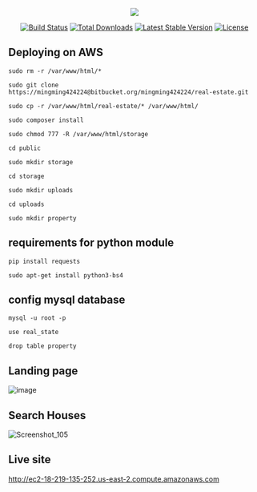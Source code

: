 <p align="center"><img src="https://laravel.com/assets/img/components/logo-laravel.svg"></p>

<p align="center">
<a href="https://travis-ci.org/laravel/framework"><img src="https://travis-ci.org/laravel/framework.svg" alt="Build Status"></a>
<a href="https://packagist.org/packages/laravel/framework"><img src="https://poser.pugx.org/laravel/framework/d/total.svg" alt="Total Downloads"></a>
<a href="https://packagist.org/packages/laravel/framework"><img src="https://poser.pugx.org/laravel/framework/v/stable.svg" alt="Latest Stable Version"></a>
<a href="https://packagist.org/packages/laravel/framework"><img src="https://poser.pugx.org/laravel/framework/license.svg" alt="License"></a>
</p>

## Deploying on AWS
``sudo rm -r /var/www/html/*``

``sudo git clone https://mingming424224@bitbucket.org/mingming424224/real-estate.git``

``sudo cp -r /var/www/html/real-estate/* /var/www/html/``

``sudo composer install``

``sudo chmod 777 -R /var/www/html/storage``

``cd public``

``sudo mkdir storage``

``cd storage``

``sudo mkdir uploads``

``cd uploads``

``sudo mkdir property``

## requirements for python module

``pip install requests``

``sudo apt-get install python3-bs4``

## config mysql database

``mysql -u root -p``

``use real_state``

``drop table property``


## Landing page

![image](https://user-images.githubusercontent.com/40516126/61596374-9ef64e00-abd0-11e9-885d-e0334330ade5.png)


## Search Houses

![Screenshot_105](https://user-images.githubusercontent.com/40516126/61596387-e67cda00-abd0-11e9-96f3-045b63af208e.png)



## Live site

http://ec2-18-219-135-252.us-east-2.compute.amazonaws.com
